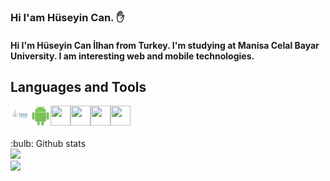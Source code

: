 ### Hi  I'am Hüseyin  Can. :hand:

#### Hi I'm Hüseyin Can İlhan from Turkey. I'm studying  at Manisa Celal Bayar University. I am interesting web and  mobile technologies.


## Languages and Tools



<img align="left" height="32" width="32"  style="display:block;" src="https://raw.githubusercontent.com/github/explore/80688e429a7d4ef2fca1e82350fe8e3517d3494d/topics/java/java.png" />
    
<img align="left" height="32" width="32" src="https://raw.githubusercontent.com/github/explore/80688e429a7d4ef2fca1e82350fe8e3517d3494d/topics/android/android.png" />
<img align="left" height="32" width="32" src="https://upload.wikimedia.org/wikipedia/commons/thumb/9/9a/Visual_Studio_Code_1.35_icon.svg/2048px-Visual_Studio_Code_1.35_icon.svg.png" />

<img align="left" height="32" width="32" src="https://encrypted-tbn0.gstatic.com/images?q=tbn:ANd9GcRFD9ZZnPjLBTF8ggPvWD9FT5b9rRvyeTTB1A&usqp=CAU" />

<img  align="left" height="32" width="32" src="https://upload.wikimedia.org/wikipedia/commons/thumb/e/ee/.NET_Core_Logo.svg/2048px-.NET_Core_Logo.svg.png" />

<img  height="32" width="32" src="https://upload.wikimedia.org/wikipedia/commons/thumb/9/9c/IntelliJ_IDEA_Icon.svg/1024px-IntelliJ_IDEA_Icon.svg.png" />
<br/>
<br/>






<summary>:bulb: Github stats</summary>
<img  src="https://github-readme-stats.vercel.app/api?username=Canlhan&show_icons=true&theme=radical">

<br>
<img src="https://github-readme-stats.vercel.app/api/top-langs/?username=Canlhan">






